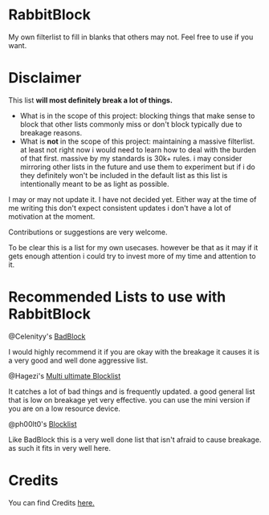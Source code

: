 # RabbitBlock
My own filterlist to fill in blanks that others may not. Feel free to use if you want. 

# Disclaimer
This list **will most definitely break a lot of things.**

- What is in the scope of this project: blocking things that make sense to block that other lists commonly miss or don't block typically due to breakage reasons.
- What is **not** in the scope of this project: maintaining a massive filterlist. at least not right now i would need to learn how to deal with the burden of that first. massive by my standards is 30k+ rules. i may consider mirroring other lists in the future and use them to experiment but if i do they definitely won't be included in the default list as this list is intentionally meant to be as light as possible.

I may or may not update it. I have not decided yet. Either way at the time of me writing this don't expect consistent updates i don't have a lot of motivation at the moment.

Contributions or suggestions are very welcome.

To be clear this is a list for my own usecases. however be that as it may if it gets enough attention i could try to invest more of my time and attention to it.


# Recommended Lists to use with RabbitBlock

@Celenityy's [BadBlock](https://badblock.celenity.dev/)

I would highly recommend it if you are okay with the breakage it causes it is a very good and well done aggressive list.

@Hagezi's [Multi ultimate Blocklist](https://github.com/hagezi/dns-blocklists?tab=readme-ov-file#ultimate) 

It catches a lot of bad things and is frequently updated. a good general list that is low on breakage yet very effective. you can use the mini version if you are on a low resource device.

@ph00lt0's [Blocklist](https://github.com/ph00lt0/blocklist)

Like BadBlock this is a very well done list that isn't afraid to cause breakage. as such it fits in very well here.

# Credits

You can find Credits [here.](https://github.com/DefectiveRabbit/RabbitBlock/blob/main/CREDITS.md)
